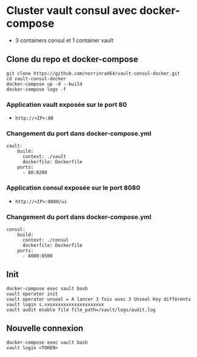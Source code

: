 # Cluster vault consul avec docker-compose
* 3 containers consul et 1 container vault

## Clone du repo et docker-compose
```
git clone https://github.com/norrinrad64/vault-consul-docker.git
cd vault-consul-docker
docker-compose up -d --build
docker-compose logs -f
```

### Application vault exposée sur le port 80
* `http://<IP>:80`

### Changement du port dans docker-compose.yml
```
vault:
    build:
      context: ./vault
      dockerfile: Dockerfile
    ports:
      - 80:8200
```
### Application consul exposée sur le port 8080
* `http://<IP>:8080/ui`
### Changement du port dans docker-compose.yml
```
consul:
    build:
      context: ./consul
      dockerfile: Dockerfile
    ports:
      - 8080:8500
```
## Init
```
docker-compose exec vault bash
vault operator init
vault operator unseal = A lancer 3 fois avec 3 Unseal Key différents
vault login s.xxxxxxxxxxxxxxxxxxxxxx
vault audit enable file file_path=/vault/logs/audit.log
```

## Nouvelle connexion
```
docker-compose exec vault bash
vault login <TOKEN>
```
